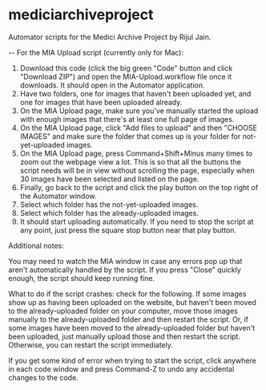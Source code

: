 # mediciarchiveproject
Automator scripts for the Medici Archive Project by Rijul Jain.

-- For the MIA Upload script (currently only for Mac): 
1. Download this code (click the big green "Code" button and click "Download ZIP") and open the MIA-Upload.workflow file once it downloads. It should open in the Automator application.
2. Have two folders, one for images that haven't been uploaded yet, and one for images that have been uploaded already.
3. On the MIA Upload page, make sure you've manually started the upload with enough images that there's at least one full page of images. 
4. On the MIA Upload page, click "Add files to upload" and then "CHOOSE IMAGES" and make sure the folder that comes up is your folder for not-yet-uploaded images.
5. On the MIA Upload page, press Command+Shift+Minus many times to zoom out the webpage view a lot. This is so that all the buttons the script needs will be in view without scrolling the page, especially when 30 images have been selected and listed on the page.
7. Finally, go back to the script and click the play button on the top right of the Automator window.
8. Select which folder has the not-yet-uploaded images.
9. Select which folder has the already-uploaded images.
10. It should start uploading automatically. If you need to stop the script at any point, just press the square stop button near that play button.
   
Additional notes:

You may need to watch the MIA window in case any errors pop up that aren't automatically handled by the script. If you press "Close" quickly enough, the script should keep running fine.

What to do if the script crashes: check for the following. If some images show up as having been uploaded on the website, but haven't been moved to the already-uploaded folder on your computer, move those images manually to the already-uploaded folder and then restart the script. Or, if some images have been moved to the already-uploaded folder but haven't been uploaded, just manually upload those and then restart the script. Otherwise, you can restart the script immediately. 

If you get some kind of error when trying to start the script, click anywhere in each code window and press Command-Z to undo any accidental changes to the code. 
